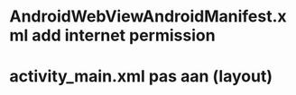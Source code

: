 # AndroidWebViewAndroidManifest.xml add internet permission

# activity_main.xml pas aan (layout)


